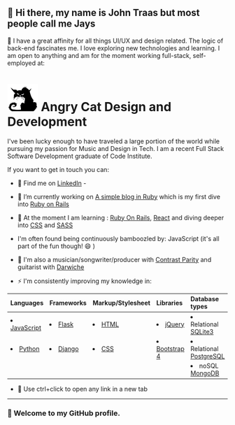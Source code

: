 ## 💬 Hi there, my name is John Traas but most people call me Jays
💬 I have a great affinity for all things UI/UX and design related.
The logic of back-end fascinates me. I love exploring new technologies and learning. I am open to anything and am for the moment working full-stack, self-employed at:

# ![image](images/angry_cat_70x63.png) Angry Cat Design and Development
I've been lucky enough to have traveled a large portion of the world while pursuing my passion for Music and Design in Tech. 
I am a recent Full Stack Software Development graduate of Code Institute.

If you want to get in touch you can:


- 👯 Find me on [LinkedIn](https://www.linkedin.com/in/john-jacob-hald-traas-25603325/) - 
- 🔭 I’m currently working on [A simple blog in Ruby](https://github.com/Jays-T/blog-using-ruby-on-rails) which is my first dive into [Ruby on Rails](https://rubyonrails.org/) 
- 🌱 At the moment I am learning : [Ruby On Rails](https://rubyonrails.org/), [React](https://reactjs.org/) and diving deeper into [CSS](https://developer.mozilla.org/en-US/docs/Web/CSS) and [SASS](https://sass-lang.com/)

- I'm often found being continuously bamboozled by: JavaScript (it's all part of the fun though! 😄 )
- :musical_note: I'm also a musician/songwriter/producer with [Contrast Parity](https://soundcloud.com/contrastparity) and guitarist with [Darwiche](https://www.facebook.com/DarwicheRock)

- ⚡ I'm consistently improving my knowledge in:

|Languages|Frameworks|Markup/Stylesheet|Libraries|Database types|
| :---| :--- | :--- | :--- | :--- |
| <li> [JavaScript](https://javascript.info/) </li>| <li> [Flask](https://flask.palletsprojects.com/en/1.1.x/) </li>|<li> [HTML](https://developer.mozilla.org/en-US/docs/Web/Guide/HTML/HTML5) </li>|<li> [jQuery](https://jquery.com/) </li>|<li>Relational [SQLite3](https://www.sqlite.org/)</li>|
| <li> [Python](https://www.python.org/) </li>| <li> [Django](https://www.djangoproject.com/) </li> | <li> [CSS](https://developer.mozilla.org/en-US/docs/Web/CSS) </li>| <li> [Bootstrap 4](https://getbootstrap.com/docs/4.0/getting-started/introduction/) </li>|<li>Relational [PostgreSQL](https://www.postgresql.org/) </li>
|||||<li>noSQL [MongoDB](https://mongodb.com)</li>|
* 💬 Use ctrl+click to open any link in a new tab
---
### 💬 Welcome to my GitHub profile. 
<!--
**Jays-T/Jays-T** is a ✨ _special_ ✨ repository because its `README.md` (this file) appears on your GitHub profile.

Here are some ideas to get you started:

- 🔭 I’m currently working on ...
- 🌱 I’m currently learning ...
- 👯 I’m looking to collaborate on ...
- 🤔 I’m looking for help with ...
- 💬 Ask me about ...
- 📫 How to reach me: ...
- 😄 Pronouns: ...
- ⚡ Fun fact: ...
-->
